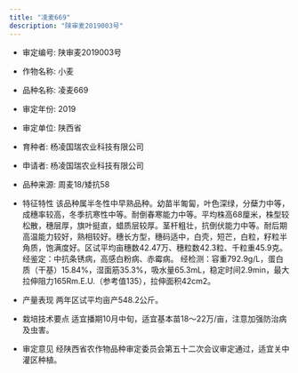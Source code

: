 ```yaml
---
title: "凌麦669"
description: "陕审麦2019003号"
---
```

* 审定编号:  陕审麦2019003号

*  作物名称:  小麦

*  品种名称:  凌麦669

*  审定年份:  2019

*  审定单位:  陕西省

* 育种者:  杨凌国瑞农业科技有限公司

*  申请者:  杨凌国瑞农业科技有限公司

*  品种来源:  周麦18/矮抗58

*  特征特性
该品种属半冬性中早熟品种。幼苗半匍匐，叶色深绿，分蘖力中等，成穗率较高，冬季抗寒性中等。耐倒春寒能力中等。平均株高68厘米，株型较松散，穗层厚，旗叶挺直，蜡质层较厚。茎杆粗壮，抗倒伏能力中等。耐后期高温能力较好，熟相较好。穗长方型，穗码适中，白壳，短芒，白粒，籽粒半角质，饱满度好。区试平均亩穗数42.47万、穗粒数42.3粒、千粒重45.9克。
经鉴定：中抗条锈病，高感白粉病、赤霉病。
经检测：容重792.9g/L，蛋白质（干基）15.84%，湿面筋35.3%，吸水量65.3mL，稳定时间2.9min，最大拉伸阻力165Rm.E.U.（参考值135），拉伸面积42cm2。

*  产量表现
两年区试平均亩产548.2公斤。

*  栽培技术要点
适宜播期10月中旬，适宜基本苗18～22万/亩，注意加强防治病及虫害。

*  审定意见
经陕西省农作物品种审定委员会第五十二次会议审定通过，适宜关中灌区种植。
